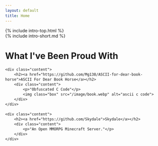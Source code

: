 ```yaml
---
layout: default
title: Home
---
```


<head></head>

<div class="section">
{% include intro-top.html %}

<div class="content" markdown="1">
{% include intro-short.md %}
</div>

</div>

<div class="section">
    <h1>What I've Been Proud With</h1>

    <div class="content">
        <h2><a href="https://github.com/Mg138/ASCII-for-dear-book-horse">ASCII For Dear Book Horse</a></h2>
        <div class="content">
            <p>"Obfuscated C Code"</p>
            <img class="box" src="/image/book.webp" alt="ascii c code">
        </div>
    </div>

    <div class="content">
        <h2><a href="https://github.com/Skydale">Skydale</a></h2>
        <div class="content">
            <p>"An Open MMORPG Minecraft Server."</p>
        </div>
    </div>
</div>
